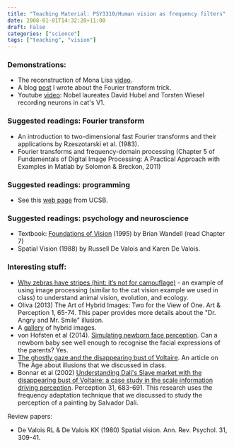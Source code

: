 ```yaml
---
title: "Teaching Material: PSY3310/Human vision as frequency filters"
date: 2008-01-01T14:32:20+11:00
draft: False
categories: ["science"]
tags: ["teaching", "vision"]
---
```

### Demonstrations:
- The reconstruction of Mona Lisa [video](https://www.youtube.com/watch?v=BTSUjf6xQKQ).
- A blog [post](/posts/FourierDemonstration/) I wrote about the Fourier transform trick.
- Youtube [video](https://www.youtube.com/watch?v=8VdFf3egwfg): Nobel laureates David Hubel and Torsten Wiesel recording neurons in cat's V1.

### Suggested readings: Fourier transform
- An introduction to two-dimensional fast Fourier transforms and their applications by Rzeszotarski et al. (1983).
- Fourier transforms and frequency-domain processing (Chapter 5 of Fundamentals of Digital Image Processing: A Practical Approach with Examples in Matlab by Solomon & Breckon, 2011)

### Suggested readings: programming
-  See this [web page](http://www.ece.ucsb.edu/Faculty/Rabiner/ece259/image_processing_labs/lab3_solution.pdf) from UCSB.

### Suggested readings: psychology and neuroscience
- Textbook: [Foundations of Vision](https://foundationsofvision.stanford.edu) (1995) by Brian Wandell (read Chapter 7)
- Spatial Vision (1988) by Russell De Valois and Karen De Valois.

### Interesting stuff:
- [Why zebras have stripes (hint: it’s not for camouflage)](https://whyevolutionistrue.wordpress.com/2016/01/31/why-zebras-have-stripes-hint-its-not-for-camouflage/) - an example of using image processing (similar to the cat vision example we used in class) to understand animal vision, evolution, and ecology.
- Oliva (2013) The Art of Hybrid Images: Two for the View of One. Art & Perception 1, 65-74. This paper provides more details about the "Dr. Angry and Mr. Smile" illusion.
- A [gallery](http://cvcl.mit.edu/hybrid_gallery/gallery.html) of hybrid images.
- von Hofsten et al (2014). [Simulating newborn face perception](http://jov.arvojournals.org/article.aspx?articleid=2213027). Can a newborn baby see well enough to recognise the facial expressions of the parents? Yes.
- [The ghostly gaze and the disappearing bust of Voltaire](https://www.theguardian.com/science/neurophilosophy/2011/sep/19/ghostly-gaze-illusion). An article on The Age about illusions that we discussed in class.
- Bonnar et al (2002) [Understanding Dali's Slave market with the disappearing bust of Voltaire: a case study in the scale information driving perception](https://www.ncbi.nlm.nih.gov/pubmed/12092795). Perception 31, 683-691. This research uses the frequency adaptation technique that we discussed to study the perception of a painting by Salvador Dali.

Review papers:
- De Valois RL & De Valois KK (1980) Spatial vision. Ann. Rev. Psychol. 31, 309-41.
